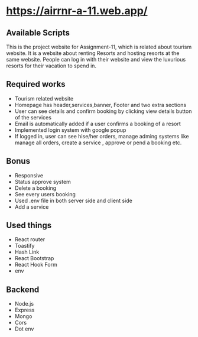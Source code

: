 # https://airrnr-a-11.web.app/

## Available Scripts

This is the project website for Assignment-11, which is related about tourism website. It is a website about renting Resorts and hosting resorts at the same website. People can log in with their website and view the luxurious resorts for their vacation to spend in.

## Required works

- Tourism related website
- Homepage has header,services,banner, Footer and two extra sections
- User can see details and confirm booking by clicking view details button of the services
- Email is automatically added if a user confirms a booking of a resort
- Implemented login system with google popup
- If logged in, user can see hise/her orders, manage adming systems like manage all orders, create a service , approve or pend a booking etc.

## Bonus

- Responsive
- Status approve system
- Delete a booking
- See every users booking
- Used .env file in both server side and client side
- Add a service

## Used things

- React router
- Toastify
- Hash Link
- React Bootstrap
- React Hook Form
- env

## Backend

- Node.js
- Express
- Mongo
- Cors
- Dot env
